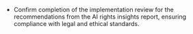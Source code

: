 - Confirm completion of the implementation review for the recommendations from the AI rights insights report, ensuring compliance with legal and ethical standards.